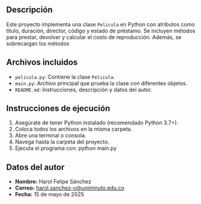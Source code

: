 ## Descripción
Este proyecto implementa una clase `Pelicula` en Python con atributos como título, duración, director, código y estado de préstamo. Se incluyen métodos para prestar, devolver y calcular el costo de reproducción. Además, se sobrecargan los métodos

## Archivos incluidos
- `pelicula.py`: Contiene la clase `Pelicula`.
- `main.py`: Archivo principal que prueba la clase con diferentes objetos.
- `README.md`: Instrucciones, descripción y datos del autor.

## Instrucciones de ejecución
1. Asegúrate de tener Python instalado (recomendado Python 3.7+).
2. Coloca todos los archivos en la misma carpeta.
3. Abre una terminal o consola.
4. Navega hasta la carpeta del proyecto.
5. Ejecuta el programa con: python main.py


## Datos del autor
- **Nombre:** Harol Felipe Sánchez
- **Correo:** harol.sanchez-c@uniminuto.edu.co
- **Fecha:** 15 de mayo de 2025
